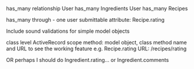 has_many relationship
User has_many Ingredients
User has_many Recipes

has_many through - one user submittable attribute:
Recipe.rating

Include sound validations for simple model objects

class level ActiveRecord scope method: model object, class method name and URL to see the working feature e.g. Recipe.rating URL: /recipes/rating


OR perhaps I should do Ingredient.rating...
or  Ingredient.comments
